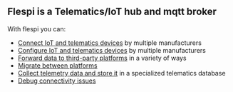 ## Flespi is a Telematics/IoT hub and mqtt broker

With flespi you can:

 - [Connect IoT and telematics devices](https://flespi.com/kb/quick-start-guide-physical-tracker) by multiple manufacturers
 - [Configure IoT and telematics devices](https://flespi.com/tools/setbox) by multiple manufacturers
 - [Forward data to third-party platforms](https://flespi.com/downstream-integrations) in a variety of ways
 - [Migrate between platforms](https://flespi.com/blog/migration-between-gps-tracking-systems-with-zero-data-loss-and-more)
 - [Collect telemetry data and store it](https://flespi.com/kb/device-virtual-instance-of-real-tracker) in a specialized telematics database
 - [Debug connectivity issues](https://flespi.com/tools/toolbox)

